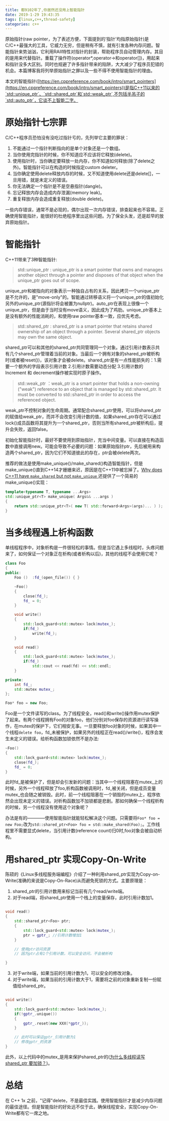 ```yaml
---
title: 都9102年了,你居然还没用上智能指针
date: 2019-1-29 19:43:35
tags: [linux,c++,thread-safety]
categories: c++
---
```


原始指针(raw pointer，为了表述方便，下面提到的‘指针’均指原始指针)是C/C++最强大的工具，它威力无穷，但是稍有不慎，就有引发各种内存问题。智能指针来势汹汹，它利用RAII特性对指针的封装，帮助程序员自动管理内存。其目的是用来代替指针。重载了操作符(operator*,operator->和operator[])，用起来和指针没多大区别。同时也规避了许多指针带来的陷阱，大大减少了程序员犯错的机会。本篇博客我将列举原始指针之罪以及一些不得不使用智能指针的理由。

本文的智能指针([https://en.cppreference.com/book/intro/smart_pointers](https://en.cppreference.com/book/intro/smart_pointers))是指C++11以来的`std::unique_ptr`、`std::shared_ptr`和`std::weak_ptr`,不包括半吊子的`std::auto_ptr`，它谈不上智能二字。<!--more-->

# 原始指针七宗罪

C/C++程序员恐怕没有没吃过指针亏的，先列举它主要的罪状：

1. 不能通过一个指针判断指向的是单个对象还是一个数组。
2. 当你使用完指针的时候，你不知道应不应该将它释放(delete)。
3. 使用指针时，当你确定要释放一处内存，你不知道如何释放(除了delete之外)。智能指针可以在构造的时候指定custom deleter。
4. 当你确定使用delete释放内存的时候，又不知道使用delete还是delete[]，一旦用错，就是未定义的错误。
5. 你无法确定一个指针是不是空悬指针(dangle)。
6. 忘记释放内存会造成内存泄漏(memory leak)。
7. 重复释放内存会造成重复释放(double delete)。

一些内存错误，通常不是必现的，偶尔出现一次内存错误，排查起来也不容易。正确使用智能指针，能很好的杜绝程序里出这些问题。为了保全头发，还是趁早的放弃原始指针。

# 智能指针

C++11带来了3种智能指针:

> std::unique_ptr : unique_ptr is a smart pointer that owns and manages another object through a pointer and disposes of that object when the unique_ptr goes out of scope.

unique_ptr和被指向的对象表示一种独自占有的关系，因此拷贝一个unique_ptr是不允许的，是"move-only"的。智能通过转移语义将一个unique_ptr的值初始化另外的unique_ptr(源指针将会被置为nullptr)。auto_ptr在表现上很像一个unique_ptr，但是由于当时没有move语义，因此成为了鸡肋。unique_ptr基本上是没有额外的性能消耗的，和使用raw pointer基本一致，应优先考虑。

> std::shared_ptr : shared_ptr is a smart pointer that retains shared ownership of an object through a pointer. Several shared_ptr objects may own the same object. 

shared_ptr可以和其他的shared_ptr共同管理同一个对象。通过引用计数表示共有几个shared_ptr管理着当前的对象。当最后一个拥有对象的shared_ptr被析构时(或者被reset())，该对象才会被delete。shared_ptr是有一点性能损失的：1.需要一个额外的字段表示引用计数 2.引用计数需要动态分配 3.引用计数的Increment 和 decrement操作被实现时原子操作。

> std::weak_ptr ：weak_ptr is a smart pointer that holds a non-owning ("weak") reference to an object that is managed by std::shared_ptr. It must be converted to std::shared_ptr in order to access the referenced object.

weak_ptr不控制对象的生命周期。通常配合shared_ptr使用，可以将shared_ptr的赋值给weak_ptr，而并不会改变引用计数的值，如果shared_ptr存在可以通过lock()成员函数将其提升为一个shared_ptr，否则当所有shared_ptr被析构后，提升会失败，返回false。

初始化智能指针时，最好不要使用到原始指针，充当中间变量。可以直接在构造函数中直接调用new。可能会导致不必要的问题：如果原始指针ptr，先后被用来构造两个shared_ptr，因为它们不知道彼此的存在，ptr会被delete两次。

推荐的做法是使用make_unique()/make_shared()构造智能指针，但是make_unique()直到C++14才姗姗来迟，原因是在C++11中被忘掉了。[Why does C++11 have `make_shared` but not `make_unique` ](https://stackoverflow.com/questions/12580432/why-does-c11-have-make-shared-but-not-make-unique)还提供了一个简易的make_unique()实现：

```C++
template<typename T, typename ...Args>
std::unique_ptr<T> make_unique( Args&& ...args )
{
    return std::unique_ptr<T>( new T( std::forward<Args>(args)... ) );
}
```

# 当多线程遇上析构函数

单线程程序中，对象析构是一件很轻松的事情。但是当它遇上多线程时，头疼问题来了，如何保证一个对象正在析构(或者析构以后)，其他的线程不会使用它呢？

```C++
class Foo
{
public:
    Foo ()  :fd_(open_file()) { }

    ~Foo()
    {
        close(fd_);
        fd_ = 0;
    }

    void write()
    {
        std::lock_guard<std::mutex> lock(mutex_);
        if(fd_)
            write(fd_);
    }

    void read()
    {
        std::lock_guard<std::mutex> lock(mutex_);
        if(fd_)
            std::cout << read(fd) << std::endl;
    }

private:
    int fd_;
    std::mutex mutex_;
};

Foo* foo = new Foo;
```

Foo是一个文件读写的class。为了线程安全，read()和write()操作用mutex保护了起来。有两个线程拥有Foo的对象foo，他们分别对foo保存的资源进行读写操作，在mutex的保护下，它们相安无事。一旦要释放foo对象的时候，如果其中一个线程`delete foo`，fd_未被保护，如果另外的线程正在read()/write()，程序会发生未定义的错误。给析构函数加锁依然不是办法:

```C++
~Foo()
{
    std::lock_guard<std::mutex> lock(mutex_);
    close(fd_);
    fd_ = 0;
}
```

此时fd_是被保护了，但是却会引发新的问题：当其中一个线程阻塞在mutex_上的时候，另外一个线程释放了foo,析构函数被调用时，fd_被关闭，但是成员变量mutex_也会随之被销毁。此时，前一个线程阻塞在一个销毁的mutex上，程序依然会出现未定义的错误。对析构函数加不加锁都是悲剧。那如何确保一个线程析构的时候，另一个线程没有使用这个对象呢？

办法是有的————使用智能指针就能轻松解决这个问题。只需要将`Foo* foo = new Foo;`改为`std::shared_ptr<Foo> foo = std::make_shared(Foo);`。工作线程里不需要显式delete，当引用计数(reference count)归0时,foo对象会被自动析构。

# 用shared_ptr 实现Copy-On-Write

陈硕的《Linux多线程服务端编程》介绍了一种利用shared_ptr实现为Copy-on-Write(准确的来说是Copy-On-Race)从而避免死锁的方式。主要原理是：

1. shared_ptr的引用计数用来标记当前有几个read/write端。
2. 对于read端，将shared_ptr使用一个栈上的变量保存，此时引用计数加1。

```C++

void read()
{
    std::shared_ptr<Foo> ptr;
    {
        std::lock_guard<std::mutex> lock(mutex_);
        ptr = gptr_; //引用计数增加1
    }

    // 使用ptr访问资源
    // 因为ptr占有1个引用计数，可以安全访问，不会被析构

}

```

3. 对于write端，如果当前的引用计数为1，可以安全的修改对象。
4. 对于write端，如果当前的引用计数大于1，需要将之前的对象重新复制一份赋值给shared_ptr。

```C++

void write()
{
    std::lock_guard<std::mutex> lock(mutex_);
    if(!gptr_.unique())
    {
        gptr_.reset(new XXX(*gptr_));
    }

    // 此时可以保证gptr_引用计数为1
    // 修改gptr_的资源
}

```

此外，以上代码中的mutex_是用来保护shared_ptr的([为什么多线程读写 shared_ptr 要加锁？](https://blog.csdn.net/solstice/article/details/8547547))。

# 总结

在 C++ 1x 之前，"记得"delete，不是最佳实践。使用智能指针才是减少内存问题的最佳途径。但是智能指针的好处远不仅于此，确保线程安全，实现Copy-On-Write都有它一席之地。
